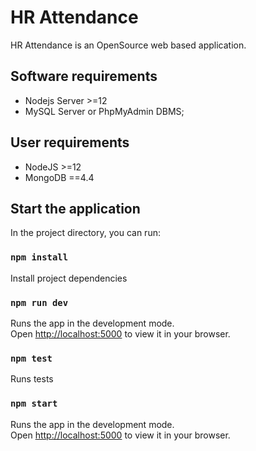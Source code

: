 # HR Attendance

HR Attendance is an OpenSource web based application.

## Software requirements

- Nodejs Server >=12
- MySQL Server or PhpMyAdmin DBMS;

## User requirements

- NodeJS >=12
- MongoDB ==4.4

## Start the application

In the project directory, you can run:

### `npm install`

Install project dependencies

### `npm run dev`

Runs the app in the development mode.\
Open [http://localhost:5000](http://localhost:5000) to view it in your browser.

### `npm test`

Runs tests

### `npm start`

Runs the app in the development mode.\
Open [http://localhost:5000](http://localhost:5000) to view it in your browser.
